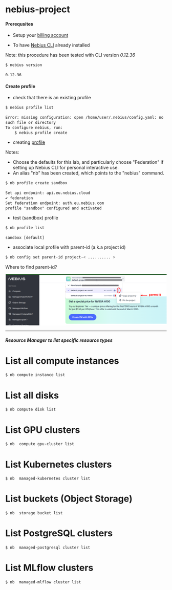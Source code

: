 # nebius-project

#### Prerequsites

- Setup your [billing account](https://docs.nebius.com/signup-billing/sign-up)

- To have [Nebius CLI](https://docs.nebius.com/cli/install) already installed 

Note: this procedure has been tested with CLI version *0.12.36*

```bash
$ nebius version
```
```text
0.12.36
```

#### Create profile
- check that there is an existing profile

```bash
$ nebius profile list
 ```
```text
Error: missing configuration: open /home/user/.nebius/config.yaml: no such file or directory
To configure nebius, run:
	$ nebius profile create
```

- creating [profile](https://docs.nebius.com/cli/reference/profile/create)

Notes: 
- Choose the defaults for this lab, and particularly choose "Federation" if setting up Nebius CLI for personal interactive use.
- An alias "nb" has been created, which points to the "nebius" command.

```bash
$ nb profile create sandbox
```
```text
Set api endpoint: api.eu.nebius.cloud
✔ federation
Set federation endpoint: auth.eu.nebius.com
profile "sandbox" configured and activated
```

- test (sandbox) profile
```bash
$ nb profile list
```
```text
sandbox [default]
```
- associate local profile with parent-id (a.k.a project id)
```bash
$ nb config set parent-id project-< .......... >
```

Where to find parent-id?

![Parent ID](media/profile-parent-id.png)

----

##### Resource Manager to list specific resource types
# List all compute instances
```
$ nb compute instance list
```

# List all disks
```
$ nb compute disk list
```

# List GPU clusters
```
$ nb  compute gpu-cluster list
```

# List Kubernetes clusters
```
$ nb  managed-kubernetes cluster list
```

# List buckets (Object Storage)
```
$ nb  storage bucket list
```

# List PostgreSQL clusters
```
$ nb  managed-postgresql cluster list
```

# List MLflow clusters
```
$ nb  managed-mlflow cluster list
```
